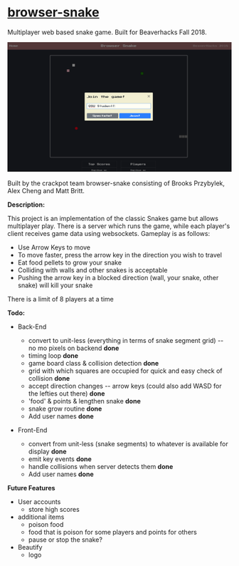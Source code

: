 # [browser-snake](https://browser-snake.herokuapp.com/)
Multiplayer web based snake game.  Built for Beaverhacks Fall 2018. 

![Gamplay Screenshot](Screenshot.png)

Built by the crackpot team browser-snake consisting of Brooks Przybylek, Alex Cheng and Matt Britt.

**Description:**

This project is an implementation of the classic Snakes game but allows multiplayer play.  There is a server which runs the game, while each player's client receives game data using websockets.  Gameplay is as follows:
- Use Arrow Keys to move
- To move faster, press the arrow key in the direction you wish to travel
- Eat food pellets to grow your snake
- Colliding with walls and other snakes is acceptable
- Pushing the arrow key in a blocked direction (wall, your snake, other snake) will kill your snake

There is a limit of 8 players at a time


**Todo:**

- Back-End
   - convert to unit-less (everything in terms of snake segment grid) -- no mo pixels on backend **done**
   - timing loop **done**
   - game board class & collision detection **done**
   - grid with which squares are occupied for quick and easy check of collision **done**
   - accept direction changes -- arrow keys (could also add WASD for the lefties out there) **done**
   - 'food' & points & lengthen snake **done**
   - snake grow routine **done**
   - Add user names **done**

- Front-End
   - convert from unit-less (snake segments) to whatever is available for display **done**
   - emit key events **done**
   - handle collisions when server detects them **done**
   - Add user names **done**

 **Future Features**
 
- User accounts
   - store high scores
- additional items
   - poison food
   - food that is poison for some players and points for others
   - pause or stop the snake?
- Beautify
   - logo
